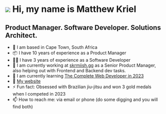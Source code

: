 ![](https://user-images.githubusercontent.com/18350557/176309783-0785949b-9127-417c-8b55-ab5a4333674e.gif) Hi, my name is Matthew Kriel 
=======================================================================================================================================

Product Manager. Software Developer. Solutions Architect.
---------------------------------------------------------

* 📍 I am based in Cape Town, South Africa
* 📦 I have 10 years of experience as a Product Manager
* 👨‍💻 I have 3 years of experience as a Software Developer
* 🔭 I am currently working at [skrmiish.gg](https://skrmiish.gg/) as a Senior Product Manager, also helping out with Frontend and Backend dev tasks.
* 🌱 I am currently learning [The Complete Web Developer in 2023](https://www.udemy.com/course/the-complete-web-developer-zero-to-mastery/)
* 🏡 [My website](https://mckriel.co.za/)
* ⚡ Fun fact: Obsessed with Brazilian jiu-jitsu and won 3 gold medals when I competed in 2023
* 📫 How to reach me: via email or phone (do some digging and you will find both)
